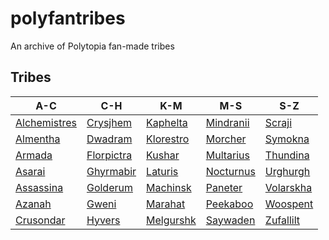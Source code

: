 # polyfantribes
An archive of Polytopia fan-made tribes

## Tribes

| A-C | C-H | K-M | M-S | S-Z |
|---|---|---|---|---|
| [Alchemistres](tribes/alchemistres.md) | [Crysjhem](tribes/crysjhem.md) | [Kaphelta](tribes/kaphelta.md) | [Mindranii](tribes/mindranii.md) | [Scraji](tribes/scraji.md) |
| [Almentha](tribes/almentha.md) | [Dwadram](tribes/dwadram.md) | [Klorestro](tribes/klorestro.md) | [Morcher](tribes/morcher.md) | [Symokna](tribes/symokna.md) |
| [Armada](tribes/armada.md) | [Florpictra](tribes/florpictra.md) | [Kushar](tribes/kushar.md) | [Multarius](tribes/multarius.md) | [Thundina](tribes/thundina.md) |
| [Asarai](tribes/asarai.md) | [Ghyrmabir](tribes/ghyrmabir.md) | [Laturis](tribes/laturis.md) | [Nocturnus](tribes/nocturnus.md) | [Urghurgh](tribes/urghurgh.md) |
| [Assassina](tribes/assassina.md) | [Golderum](tribes/golderum.md) | [Machinsk](tribes/machinsk.md) | [Paneter](tribes/paneter.md) | [Volarskha](tribes/volarskha.md) |
| [Azanah](tribes/azanah.md) | [Gweni](tribes/gweni.md) | [Marahat](tribes/marahat.md) | [Peekaboo](tribes/peekaboo.md) | [Woospent](tribes/woospent.md) |
| [Crusondar](tribes/crusondar.md) | [Hyvers](tribes/hyvers.md) | [Melgurshk](tribes/melgurshk.md) | [Saywaden](tribes/saywaden.md) | [Zufallilt](tribes/zufallilt.md) |
